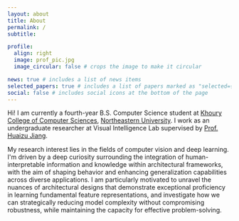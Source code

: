 ```yaml
---
layout: about
title: About
permalink: /
subtitle: 

profile:
  align: right
  image: prof_pic.jpg
  image_circular: false # crops the image to make it circular

news: true # includes a list of news items
selected_papers: true # includes a list of papers marked as "selected={true}"
social: false # includes social icons at the bottom of the page
---
```


Hi! I am currently a fourth-year B.S. Computer Science student at [Khoury College of Computer Sciences](https://www.khoury.northeastern.edu/), [Northeastern University](https://www.northeastern.edu/). I work as an undergraduate researcher at Visual Intelligence Lab supervised by [Prof. Huaizu Jiang](https://jianghz.me/).

My research interest lies in the fields of computer vision and deep learning. I'm driven by a deep curiosity surrounding the integration of human-interpretable information and knowledge within architectural frameworks, with the aim of shaping behavior and enhancing generalization capabilities across diverse applications. I am particularly motivated to unravel the nuances of architectural designs that demonstrate exceptional proficiency in learning fundamental feature representations, and investigate how we can strategically reducing model complexity without compromising robustness, while maintaining the capacity for effective problem-solving.
